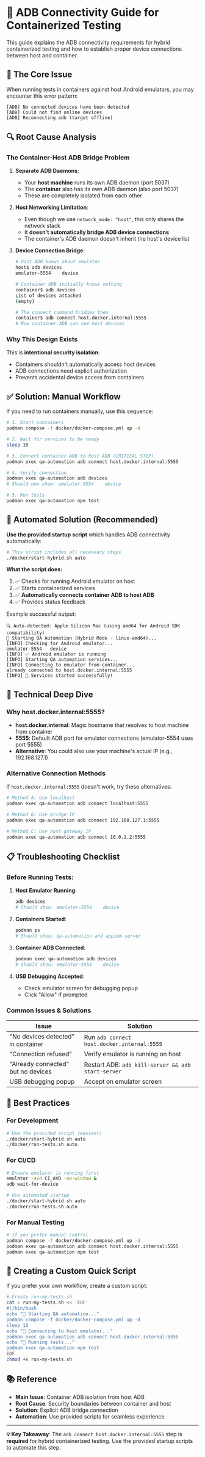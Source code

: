 # 🔗 ADB Connectivity Guide for Containerized Testing

This guide explains the ADB connectivity requirements for hybrid containerized testing and how to establish proper device connections between host and container.

## 🚨 The Core Issue

When running tests in containers against host Android emulators, you may encounter this error pattern:

```
[ADB] No connected devices have been detected
[ADB] Could not find online devices
[ADB] Reconnecting adb (target offline)
```

## 🔍 Root Cause Analysis

### **The Container-Host ADB Bridge Problem**

1. **Separate ADB Daemons**: 
   - Your **host machine** runs its own ADB daemon (port 5037)
   - The **container** also has its own ADB daemon (also port 5037)
   - These are completely isolated from each other

2. **Host Networking Limitation**:
   - Even though we use `network_mode: "host"`, this only shares the network stack
   - It **doesn't automatically bridge ADB device connections**
   - The container's ADB daemon doesn't inherit the host's device list

3. **Device Connection Bridge**:
   ```bash
   # Host ADB knows about emulator
   host$ adb devices
   emulator-5554    device
   
   # Container ADB initially knows nothing
   container$ adb devices
   List of devices attached
   (empty)
   
   # The connect command bridges them
   container$ adb connect host.docker.internal:5555
   # Now container ADB can see host devices
   ```

### **Why This Design Exists**

This is **intentional security isolation**:
- Containers shouldn't automatically access host devices
- ADB connections need explicit authorization
- Prevents accidental device access from containers

## ✅ Solution: Manual Workflow

If you need to run containers manually, use this sequence:

```bash
# 1. Start containers
podman compose -f docker/docker-compose.yml up -d

# 2. Wait for services to be ready
sleep 10

# 3. Connect container ADB to host ADB (CRITICAL STEP)
podman exec qa-automation adb connect host.docker.internal:5555

# 4. Verify connection
podman exec qa-automation adb devices
# Should now show: emulator-5554    device

# 5. Run tests
podman exec qa-automation npm test
```

## 🚀 Automated Solution (Recommended)

**Use the provided startup script** which handles ADB connectivity automatically:

```bash
# This script includes all necessary steps
./docker/start-hybrid.sh auto
```

**What the script does:**
1. ✅ Checks for running Android emulator on host
2. ✅ Starts containerized services
3. ✅ **Automatically connects container ADB to host ADB**
4. ✅ Provides status feedback

Example successful output:
```
🔍 Auto-detected: Apple Silicon Mac (using amd64 for Android SDK compatibility)
🐳 Starting QA Automation (Hybrid Mode - linux-amd64)...
[INFO] Checking for Android emulator...
emulator-5554   device
[INFO] ✅ Android emulator is running
[INFO] Starting QA automation services...
[INFO] Connecting to emulator from container...
already connected to host.docker.internal:5555
[INFO] 🎉 Services started successfully!
```

## 🔧 Technical Deep Dive

### **Why host.docker.internal:5555?**

- **host.docker.internal**: Magic hostname that resolves to host machine from container
- **5555**: Default ADB port for emulator connections (emulator-5554 uses port 5555)
- **Alternative**: You could also use your machine's actual IP (e.g., 192.168.127.1)

### **Alternative Connection Methods**

If `host.docker.internal:5555` doesn't work, try these alternatives:

```bash
# Method A: Use localhost
podman exec qa-automation adb connect localhost:5555

# Method B: Use bridge IP
podman exec qa-automation adb connect 192.168.127.1:5555

# Method C: Use host gateway IP
podman exec qa-automation adb connect 10.0.2.2:5555
```

## 📋 Troubleshooting Checklist

### **Before Running Tests:**

1. **Host Emulator Running**:
   ```bash
   adb devices
   # Should show: emulator-5554    device
   ```

2. **Containers Started**:
   ```bash
   podman ps
   # Should show: qa-automation and appium-server
   ```

3. **Container ADB Connected**:
   ```bash
   podman exec qa-automation adb devices
   # Should show: emulator-5554    device
   ```

4. **USB Debugging Accepted**:
   - Check emulator screen for debugging popup
   - Click "Allow" if prompted

### **Common Issues & Solutions**

| Issue | Solution |
|-------|----------|
| "No devices detected" in container | Run `adb connect host.docker.internal:5555` |
| "Connection refused" | Verify emulator is running on host |
| "Already connected" but no devices | Restart ADB: `adb kill-server && adb start-server` |
| USB debugging popup | Accept on emulator screen |

## 🎯 Best Practices

### **For Development**
```bash
# Use the provided script (easiest)
./docker/start-hybrid.sh auto
./docker/run-tests.sh auto
```

### **For CI/CD**
```bash
# Ensure emulator is running first
emulator -avd CI_AVD -no-window &
adb wait-for-device

# Use automated startup
./docker/start-hybrid.sh auto
./docker/run-tests.sh auto
```

### **For Manual Testing**
```bash
# If you prefer manual control
podman compose -f docker/docker-compose.yml up -d
podman exec qa-automation adb connect host.docker.internal:5555
podman exec qa-automation npm test
```

## 🔄 Creating a Custom Quick Script

If you prefer your own workflow, create a custom script:

```bash
# Create run-my-tests.sh
cat > run-my-tests.sh << 'EOF'
#!/bin/bash
echo "🚀 Starting QA automation..."
podman compose -f docker/docker-compose.yml up -d
sleep 10
echo "🔗 Connecting to host emulator..."
podman exec qa-automation adb connect host.docker.internal:5555
echo "🧪 Running tests..."
podman exec qa-automation npm test
EOF
chmod +x run-my-tests.sh
```

## 📚 Reference

- **Main Issue**: Container ADB isolation from host ADB
- **Root Cause**: Security boundaries between container and host
- **Solution**: Explicit ADB bridge connection
- **Automation**: Use provided scripts for seamless experience

---

**💡 Key Takeaway**: The `adb connect host.docker.internal:5555` step is **required** for hybrid containerized testing. Use the provided startup scripts to automate this step.


